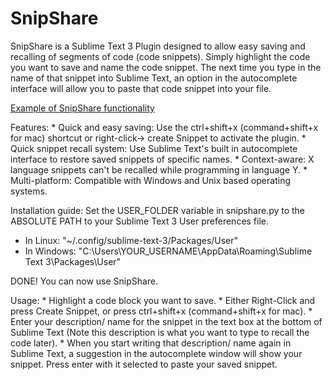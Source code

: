 # SnipShare

SnipShare is a Sublime Text 3 Plugin designed to allow easy saving and recalling of segments of code (code snippets).
Simply highlight the code you want to save and name the code snippet.
The next time you type in the name of that snippet into Sublime Text, an option in the autocomplete interface will allow you to paste that code snippet into your file.

[Example of SnipShare functionality](docs/example.png)

Features:
	* Quick and easy saving: Use the ctrl+shift+x (command+shift+x for mac) shortcut or right-click-> create Snippet to activate the plugin.
	* Quick snippet recall system: Use Sublime Text's built in autocomplete interface to restore saved snippets of specific names.
	* Context-aware: X language snippets can't be recalled while programming in language Y.
	* Multi-platform: Compatible with Windows and Unix based operating systems.

Installation guide:
Set the USER_FOLDER variable in snipshare.py to the ABSOLUTE PATH to your Sublime Text 3 User preferences file.
* In Linux: "~/.config/sublime-text-3/Packages/User"
* In Windows: "C:\\Users\\YOUR_USERNAME\\AppData\\Roaming\\Sublime Text 3\\Packages\\User"

DONE! You can now use SnipShare.

Usage:
	* Highlight a code block you want to save.
	* Either Right-Click and press Create Snippet, or press ctrl+shift+x (command+shift+x for mac).
	* Enter your description/ name for the snippet in the text box at the bottom of Sublime Text (Note this description is what you want to type to recall the code later).
	* When you start writing that description/ name again in Sublime Text, a suggestion in the autocomplete window will show your snippet. Press enter with it selected to paste your saved snippet.
